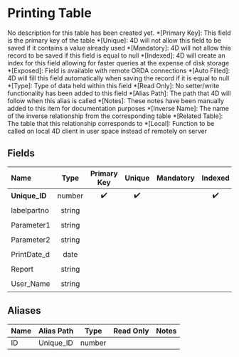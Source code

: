 ﻿# Printing Table
No description for this table has been created yet.
*[Primary Key]: This field is the primary key of the table
*[Unique]: 4D will not allow this field to be saved if it contains a value already used
*[Mandatory]: 4D will not allow this record to be saved if this field is equal to null
*[Indexed]: 4D will create an index for this field allowing for faster queries at the expense of disk storage
*[Exposed]: Field is available with remote ORDA connections
*[Auto Filled]: 4D will fill this field automatically when saving the record if it is equal to null
*[Type]: Type of data held within this field
*[Read Only]: No setter/write functionality has been added to this field
*[Alias Path]: The path that 4D will follow when this alias is called
*[Notes]: These notes have been manually added to this item for documentation purposes
*[Inverse Name]: The name of the inverse relationship from the corresponding table
*[Related Table]: The table that this relationship corresponds to
*[Local]: Function to be called on local 4D client in user space instead of remotely on server
## Fields
|Name|Type|Primary Key|Unique|Mandatory|Indexed|Exposed|Auto Filled|Notes|
|:---|:---:|:---:|:---:|:---:|:---:|:---:|:---:|:---:|
|**Unique_ID**|number|✔️|✔️||✔️|✔️|||
|labelpartno|string|||||✔️|||
|Parameter1|string|||||✔️|||
|Parameter2|string|||||✔️|||
|PrintDate_d|date|||||✔️|||
|Report|string|||||✔️|||
|User_Name|string|||||✔️|||
## Aliases
|Name|Alias Path|Type|Read Only|Notes|
|:---|:---:|:---:|:---:|:---:|
|ID|Unique_ID|number|||